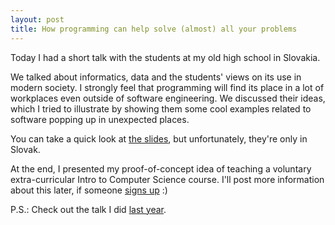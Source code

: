 ```yaml
---
layout: post
title: How programming can help solve (almost) all your problems
---
```


Today I had a short talk with the students at my old high school in Slovakia.

We talked about informatics, data and the students' views on its use in modern society.
I strongly feel that programming will find its place in a lot of workplaces even outside of
software engineering. We discussed their ideas, which I tried to illustrate by showing
them some cool examples related to software popping up in unexpected places.

You can take a quick look at [the slides]({{site.url}}/talks/2016_gymy.pdf), but unfortunately, they're only in Slovak.

At the end, I presented my proof-of-concept idea of teaching a voluntary extra-curricular Intro to Computer Science course.
I'll post more information about this later, if someone [signs up](https://goo.gl/forms/OsDEQGVMwZTZ1HZh2) :)

P.S.: Check out the talk I did [last year]({{site.url}}/Math-popularization-talk-at-gymy/).

